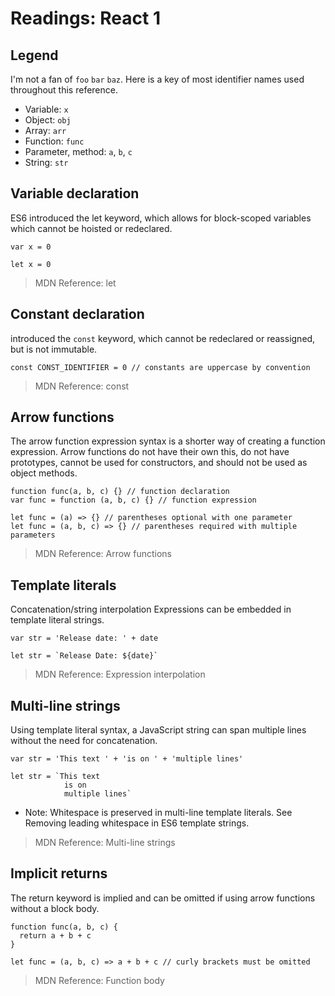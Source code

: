 # Readings: React 1

## Legend
I'm not a fan of `foo` `bar` `baz`. Here is a key of most identifier names used throughout this reference.

* Variable: `x`
* Object: `obj`
* Array: `arr`
* Function: `func`
* Parameter, method: `a`, `b`, `c`
* String: `str`

## Variable declaration

ES6 introduced the let keyword, which allows for block-scoped variables which cannot be hoisted or redeclared.

```
var x = 0
```
```
let x = 0
```

> MDN Reference: let

## Constant declaration

 introduced the `const` keyword, which cannot be redeclared or reassigned, but is not immutable.

```
const CONST_IDENTIFIER = 0 // constants are uppercase by convention
```

> MDN Reference: const

## Arrow functions
The arrow function expression syntax is a shorter way of creating a function expression. Arrow functions do not have their own this, do not have prototypes, cannot be used for constructors, and should not be used as object methods.

```
function func(a, b, c) {} // function declaration
var func = function (a, b, c) {} // function expression
```
```
let func = (a) => {} // parentheses optional with one parameter
let func = (a, b, c) => {} // parentheses required with multiple parameters
```
> MDN Reference: Arrow functions
## Template literals
Concatenation/string interpolation
Expressions can be embedded in template literal strings.

```
var str = 'Release date: ' + date
```
```
let str = `Release Date: ${date}`
```

> MDN Reference: Expression interpolation

## Multi-line strings

Using template literal syntax, a JavaScript string can span multiple lines without the need for concatenation.

```
var str = 'This text ' + 'is on ' + 'multiple lines'
```
```
let str = `This text
            is on
            multiple lines`
```

* Note: Whitespace is preserved in multi-line template literals. See Removing leading whitespace in ES6 template strings.

> MDN Reference: Multi-line strings
## Implicit returns
The return keyword is implied and can be omitted if using arrow functions without a block body.

```
function func(a, b, c) {
  return a + b + c
}
```
```
let func = (a, b, c) => a + b + c // curly brackets must be omitted
```
> MDN Reference: Function body
